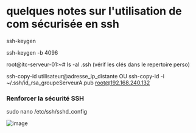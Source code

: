 # quelques notes sur l'utilisation de com sécurisée en ssh

ssh-keygen

ssh-keygen -b 4096

root@itc-serveur-01:~# ls -al .ssh  (vérif les clés dans le repertoire perso)

ssh-copy-id utilisateur@adresse_ip_distante   OU   ssh-copy-id -i ~/.ssh/id_rsa_groupeServeurA.pub root@192.168.240.132

### Renforcer la sécurité SSH

sudo nano /etc/ssh/sshd_config

![image](https://github.com/user-attachments/assets/d90c4e18-0223-4809-84f7-0df2d6aaf2f8)
